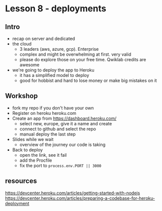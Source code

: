 # Lesson 8 - deployments

## Intro
- recap on server and dedicated
- the cloud
  - 3 leaders (aws, azure, gcp). Enterprise
  - complex and might be overwhelming at first. very valid
  - please do explore those on your free time. Qwiklab credits are awesome
- we're going to deploy the app to Heroku 
  - it has a simplified model to deploy
  - good for hobbist and hard to lose money or make big mistakes on it

## Workshop
- fork my repo if you don't have your own
- Register on heroku heroku.com
- Create an app from https://dashboard.heroku.com/ 
  - select new, europe, give it a name and create
  - connect to github and select the repo
  - manual deploy the last step
- Slides while we wait
  - overview of the journey our code is taking
- Back to deploy
  - open the link, see it fail
  - add the Procfile
  - fix the port to `process.env.PORT || 3000`



## resources
https://devcenter.heroku.com/articles/getting-started-with-nodejs
https://devcenter.heroku.com/articles/preparing-a-codebase-for-heroku-deployment